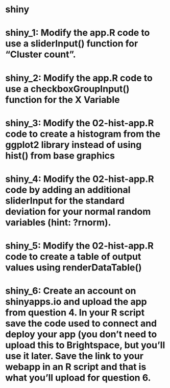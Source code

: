 # shiny

# shiny_1: Modify the app.R code to use a sliderInput() function for “Cluster count”.
# shiny_2: Modify the app.R code to use a checkboxGroupInput() function for the X Variable
# shiny_3: Modify the 02-hist-app.R code to create a histogram from the ggplot2 library instead of using hist() from base graphics
# shiny_4: Modify the 02-hist-app.R code by adding an additional sliderInput for the standard deviation for your normal random variables (hint: ?rnorm).
# shiny_5: Modify the 02-hist-app.R code to create a table of output values using renderDataTable()
# shiny_6: Create an account on shinyapps.io and upload the app from question 4. In your R script save the code used to connect and deploy your app (you don’t need to upload this to Brightspace, but you’ll use it later. Save the link to your webapp in an R script and that is what you’ll upload for question 6.
